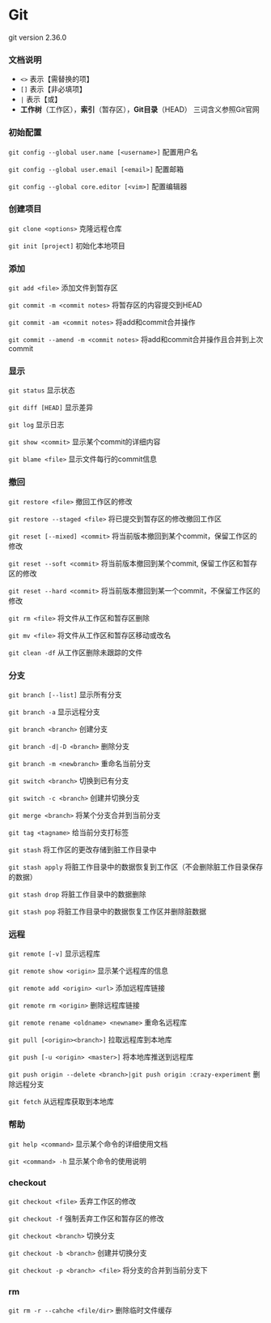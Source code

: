 # Git

git version 2.36.0

### 文档说明

- `<>` 表示【需替换的项】
- `[]` 表示【非必填项】
- `|` 表示【或】
- **工作树**（工作区），**索引**（暂存区），**Git目录**（HEAD） 三词含义参照Git官网

### 初始配置

`git config --global user.name [<username>]` 配置用户名

`git config --global user.email [<email>]` 配置邮箱

`git config --global core.editor [<vim>]` 配置编辑器

### 创建项目

`git clone <options>` 克隆远程仓库

`git init [project]` 初始化本地项目

### 添加

`git add <file>` 添加文件到暂存区

`git commit -m <commit notes>` 将暂存区的内容提交到HEAD

`git commit -am <commit notes>` 将add和commit合并操作

`git commit --amend -m <commit notes>` 将add和commit合并操作且合并到上次commit

### 显示

`git status` 显示状态

`git diff [HEAD]` 显示差异

`git log` 显示日志

`git show <commit>` 显示某个commit的详细内容

`git blame <file>` 显示文件每行的commit信息

### 撤回

`git restore <file>` 撤回工作区的修改

`git restore --staged <file>` 将已提交到暂存区的修改撤回工作区

`git reset [--mixed] <commit>` 将当前版本撤回到某个commit，保留工作区的修改

`git reset --soft <commit>` 将当前版本撤回到某个commit, 保留工作区和暂存区的修改

`git reset --hard <commit>` 将当前版本撤回到某一个commit，不保留工作区的修改

`git rm <file>` 将文件从工作区和暂存区删除

`git mv <file>` 将文件从工作区和暂存区移动或改名

`git clean -df` 从工作区删除未跟踪的文件 

### 分支

`git branch [--list]` 显示所有分支

`git branch -a` 显示远程分支

`git branch <branch>` 创建分支

`git branch -d|-D <branch>`  删除分支

`git branch -m <newbranch>` 重命名当前分支

`git switch <branch>` 切换到已有分支

`git switch -c <branch>` 创建并切换分支

`git merge <branch>` 将某个分支合并到当前分支

`git tag <tagname>` 给当前分支打标签

`git stash` 将工作区的更改存储到脏工作目录中

`git stash apply` 将脏工作目录中的数据恢复到工作区（不会删除脏工作目录保存的数据）

`git stash drop` 将脏工作目录中的数据删除

`git stash pop` 将脏工作目录中的数据恢复工作区并删除脏数据

### 远程

`git remote [-v]` 显示远程库

`git remote show <origin>` 显示某个远程库的信息

`git remote add <origin> <url>` 添加远程库链接

`git remote rm <origin>` 删除远程库链接

`git remote rename <oldname> <newname>` 重命名远程库

`git pull [<origin><branch>]` 拉取远程库到本地库

`git push [-u <origin> <master>]` 将本地库推送到远程库

`git push origin --delete <branch>|git push origin :crazy-experiment` 删除远程分支

`git fetch` 从远程库获取到本地库

### 帮助

`git help <command>` 显示某个命令的详细使用文档

`git <command> -h` 显示某个命令的使用说明

### checkout

`git checkout <file>` 丢弃工作区的修改

`git checkout -f` 强制丢弃工作区和暂存区的修改

`git checkout <branch>` 切换分支

`git checkout -b <branch>` 创建并切换分支

`git checkout -p <branch> <file>` 将<branch>分支的<file>合并到当前分支下

### rm

`git rm -r --cahche <file/dir>` 删除临时文件缓存

